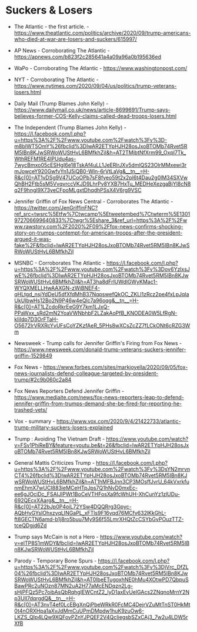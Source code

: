 # Suckers & Losers

* The Atlantic - the first article. - https://www.theatlantic.com/politics/archive/2020/09/trump-americans-who-died-at-war-are-losers-and-suckers/615997/

* AP News - Corroborating The Atlantic - 
https://apnews.com/b823f2c285641a4a09a96a0b195636ed

* WaPo - Corroborating The Atlantic - https://www.washingtonpost.com/

* NYT - Corroborating  The Atlantic - https://www.nytimes.com/2020/09/04/us/politics/trump-veterans-losers.html

* Daily Mail (Trump Blames John Kelly) - 
https://www.dailymail.co.uk/news/article-8699691/Trump-says-believes-former-COS-Kelly-claims-called-dead-troops-losers.html

* The Independent (Trump Blames John Kelly) - https://l.facebook.com/l.php?u=https%3A%2F%2Fwww.youtube.com%2Fwatch%3Fv%3D-m8bIWT5OmY%26fbclid%3DIwAR2ETYpHJH28osJxoBTOMb74Rvet5RM5IBn8KJwSRWoWUStHvL6BMfkhZjI&h=AT2TMjbtNfXrm99_Oxpl7Tk_WthREFM1RE4IPUdu4as-7wycBmxo05cESHgI6e18TskAf4uLL1JeERlrJXv5dmlQS23OlrMMxewi3rmJowceY920GwfvYn1J5iQB0-WIn-6rVtLaVg&__tn__=H-R&c[0]=AT1vDSg9V47UCoOPb7sF8fyeo59t2x2pl6t4Dau2g0lM34SXVwQhBH2Ftb5sM5VvqvrccVKJD9LhrPv8YXB7HxTu_MEDHeXezgaBjYl8cN8q2F9hngI9X73yeCFpoMLgxtDhqdhPSsX4V6rg9VSC

* Jennifer Griffin of Fox News Central - Corroborates The Atlantic - https://twitter.com/JenGriffinFNC?ref_src=twsrc%5Etfw%7Ctwcamp%5Etweetembed%7Ctwterm%5E1301972706699640833%7Ctwgr%5Eshare_3&ref_url=https%3A%2F%2Fwww.rawstory.com%2F2020%2F09%2Ffox-news-confirms-shocking-story-on-trumps-contempt-for-american-troops-after-the-president-argued-it-was-fake%2F&fbclid=IwAR2ETYpHJH28osJxoBTOMb74Rvet5RM5IBn8KJwSRWoWUStHvL6BMfkhZjI

* MSNBC - Corroborates The Atlantic - https://l.facebook.com/l.php?u=https%3A%2F%2Fwww.youtube.com%2Fwatch%3Fv%3Dov6YzlxsJwE%26fbclid%3DIwAR2ETYpHJH28osJxoBTOMb74Rvet5RM5IBn8KJwSRWoWUStHvL6BMfkhZjI&h=AT3ha8dFrlUWdlGWyKMac1-WYQXMELLHwAAXGN-zWiBNEF4-qHLtgd_nsjYdDeU5dfXfdMhB37NqpswefQkOC_ZKLI1zRcz2pe4fxLpJqlaUkUIbwHs12Bo2N9P46w4eQlc7a96oqg&__tn__=H-R&c[0]=AT1LZcdoRkrEeG9Y7km1LJxQ-PPaWxx_sRd2mN2YoaVWNbhbF2LZakAoPfB_KNODEA0W5LfRgN-kIiIdp7D3OrFTaH-O5672IrVRXRcYvUFsCoYZKzfAeR_5PHs8wXCsZcZZ7fLCkONt6cRZG3Wm

* Newsweek - Trump calls for Jennifer Griffin's Firing from Fox News - https://www.newsweek.com/donald-trump-veterans-suckers-jennifer-griffin-1529849

* Fox News - https://www.forbes.com/sites/markjoyella/2020/09/05/fox-news-journalists-defend-colleague-targeted-by-president-trump/#2c9b060c2a84

* Fox News Reporters Defend Jennifer Griffin - https://www.mediaite.com/news/fox-news-reporters-leap-to-defend-jennifer-griffin-from-trumps-demand-she-be-fired-for-reporting-he-trashed-vets/

* Vox - summary - https://www.vox.com/2020/9/4/21422733/atlantic-trump-military-suckers-losers-explained

* Trump : Avoiding The Vietnam Draft - https://www.youtube.com/watch?v=FSv1PhiReBY&feature=youtu.be&t=26&fbclid=IwAR2ETYpHJH28osJxoBTOMb74Rvet5RM5IBn8KJwSRWoWUStHvL6BMfkhZjI

* General Mattis Criticizes Trump - https://l.facebook.com/l.php?u=https%3A%2F%2Fwww.youtube.com%2Fwatch%3Fv%3DsYN2mrvnCT4%26fbclid%3DIwAR2ETYpHJH28osJxoBTOMb74Rvet5RM5IBn8KJwSRWoWUStHvL6BMfkhZjI&h=AT1hMFBJnn3CP3MOsffJvrU_64kVxrkfunmEhmX7wUCI883ieMCeHTpJps7Q1hNvD0mxEc-ee6gJOciDc_FSAIJIPWt1BoCeVTHFosXa9fcWhUH-XhCunYz1zlUDu-692QEcxXAarg&__tn__=H-R&c[0]=AT22bJp0P4oiL72YSw4DQQRrg3Gpyc-AQbHyGYsIOhxzyqLINGaPL_xFTls9F16yqd76MCfv632lKkGhL-ft8GECTN6amd-b1j8ro5buu7My9S6f55LmrXHQtZcCSYbGvPOuzTTZ-tceQDgjd6Zd

* Trump says McCain is not a Hero - https://www.youtube.com/watch?v=elTP8S1mWDY&fbclid=IwAR2ETYpHJH28osJxoBTOMb74Rvet5RM5IBn8KJwSRWoWUStHvL6BMfkhZjI

- Parody - Temporary Bone Spurs - https://l.facebook.com/l.php?u=https%3A%2F%2Fwww.youtube.com%2Fwatch%3Fv%3DjVrc_DfZL04%26fbclid%3DIwAR2ETYpHJH28osJxoBTOMb74Rvet5RM5IBn8KJwSRWoWUStHvL6BMfkhZjI&h=AT0IbeETugoxhNE0hMu4XOtwPD7QbpuSBawPRc2uNOzn87MN2uA2H77aMcENDqzn2Lg-sHjPFQz5Pc7oibAsQbRqhgIEWCntZ2_lyD1axEvUelGAcs2ZNqnoMrnY2Np3UlI7dqrgdQ&__tn__=H-R&c[0]=AT3nvT4ef0LcEBgXnQjPbeWRkR0FcMC4DejrVZuMtTnST0HkMt0t4nORXHpa1aXvJdMmCuUPmDMpdw1huK9zuOw6-LKZS_QIp4LQw9XQFovPZnYJPQEF2V4QcIiegsbSZxCAj3_7w2u4LDW5rXfB


<!--stackedit_data:
eyJoaXN0b3J5IjpbMTcyMzI3NTk0Myw1NjA3MDQyODAsMTMyND
c4MTM1Nl19
-->